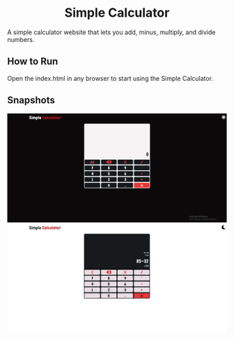 <h1 align="center">Simple Calculator</h1>
A simple calculator website that lets you add, minus, multiply, and divide numbers.

## How to Run
Open the index.html in any browser to start using the Simple Calculator.

## Snapshots
![Snapshot1](snapshots/snapshot_1.png)
![Snapshot2](snapshots/snapshot_2.png)
